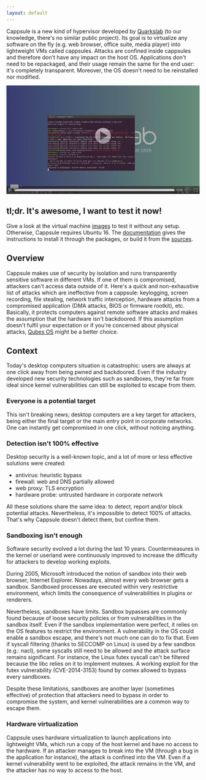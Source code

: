 ```yaml
---
layout: default
---
```


Cappsule is a new kind of hypervisor developed by [Quarkslab](https://quarkslab.com) (to our knowledge, there's no similar public project). Its goal is to virtualize any software on the fly (e.g. web browser, office suite, media player) into lightweight VMs called cappsules. Attacks are confined inside cappsules and therefore don't have any impact on the host OS. Applications don't need to be repackaged, and their usage remain the same for the end user: it's completely transparent. Moreover, the OS doesn't need to be reinstalled nor modified.

<a href="/screenshots?autoplay=1" target="_blank"><img src="/data/video.png" controls class="img-thumbnail center-block" alt="video screenshot (in a new tab)" /></a>


## tl;dr. It's awesome, I want to test it now!

Give a look at the virtual machine [images](/download) to test it without any setup. Otherwise, Cappsule requires Ubuntu 16. The [documentation](/documentation) gives the instructions to install it through the packages, or build it from the [sources](https://github.com/cappsule).



## Overview

Cappsule makes use of security by isolation and runs transparently sensitive software in different VMs. If one of them is compromised, attackers can't access data outside of it. Here's a quick and non-exhaustive list of attacks which are ineffective from a cappsule: keylogging, screen recording, file stealing, network traffic interception, hardware attacks from a compromised application (DMA attacks, BIOS or firmware rootkit), etc. Basically, it protects computers against remote software attacks and makes the assumption that the hardware isn't backdoored. If this assumption doesn't fulfil your expectation or if you're concerned about physical attacks, [Qubes OS](https://www.qubes-os.org) might be a better choice.



## Context

Today's desktop computers situation is catastrophic: users are always at one click away from being pwned and backdoored. Even if the industry developed new security technologies such as sandboxes, they're far from ideal since kernel vulnerabilities can still be exploited to escape from them.

### Everyone is a potential target

This isn't breaking news; desktop computers are a key target for attackers, being either the final target or the main entry point in corporate networks. One can instantly get compromised in one click, without noticing anything.


### Detection isn't 100% effective

Desktop security is a well-known topic, and a lot of more or less effective solutions were created:

 * antivirus: heuristic bypass
 * firewall: web and DNS partially allowed
 * web proxy: TLS encryption
 * hardware probe: untrusted hardware in corporate network
  
All these solutions share the same idea: to detect, report and/or block potential attacks. Nevertheless, it's impossible to detect 100% of attacks. That's why Cappsule doesn't detect them, but confine them.


### Sandboxing isn't enough

Software security evolved a lot during the last 10 years. Countermeasures in the kernel or userland were continuously improved to increase the difficulty for attackers to develop working exploits.

During 2005, Microsoft introduced the notion of sandbox into their web browser, Internet Explorer. Nowadays, almost every web browser gets a sandbox. Sandboxed processes are executed within very restrictive environment, which limits the consequence of vulnerabilities in plugins or renderers.

Nevertheless, sandboxes have limits. Sandbox bypasses are commonly found because of loose security policies or from vulnerabilities in the sandbox itself. Even if the sandbox implementation were perfect, it relies on the OS features to restrict the environment. A vulnerability in the OS could enable a sandbox escape, and there's not much one can do to fix that. Even if syscall filtering (thanks to SECCOMP on Linux) is used by a few sandbox (e.g.: nacl), some syscalls still need to be allowed and the attack surface remains significant. For instance, the Linux futex syscall can't be filtered because the libc relies on it to implement mutexes. A working exploit for the futex vulnerability (CVE-2014-3153) found by comex allowed to bypass every sandboxes.

Despite these limitations, sandboxes are another layer (sometimes effective) of protection that attackers need to bypass in order to compromise the system, and kernel vulnerabilities are a common way to escape them.


### Hardware virtualization

Cappsule uses hardware virtualization to launch applications into lightweight VMs, which run a copy of the host kernel and have no access to the hardware. If an attacker manages to break into the VM (through a bug in the application for instance), the attack is confined into the VM. Even if a kernel vulnerability went to be exploited, the attack remains in the VM, and the attacker has no way to access to the host.
